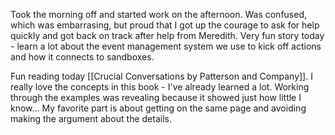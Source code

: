 Took the morning off and started work on the afternoon. Was confused, which was embarrasing, but proud that I got up the courage to ask for help quickly and got back on track after help from Meredith. Very fun story today - learn a lot about the event management system we use to kick off actions and how it connects to sandboxes. 

Fun reading today [[Crucial Conversations by Patterson and Company]]. I really love the concepts in this book - I've already learned a lot. Working through the examples was revealing because it showed just how little I know... My favorite part is about getting on the same page and avoiding making the argument about the details. 